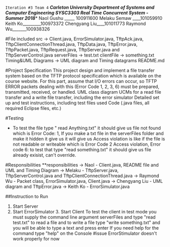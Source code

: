 
`Iteration #3 Team 4`
***Carleton University
Department of Systems and Computer Engineering
SYSC3303 Real Time Concurrent System - Summer 2018****
Naol Gushu _____ 100911600
Melaku Semaw ____101059910
Keith Ko_________100973372
Chengyang Liu____101011773
Raymond Wu_______100938326

#File included
src -> Client.java, ErrorSimulator.java, TftpAck.java, TftpClientConnectionThread.java,
TftpData.java, TftpError.java, TftpPacket.java, TftpRequest.java,
TftpServer.java and TftpServerControl.java
  serverFiles -> test.txt
  clientFile -> something.txt
  Timing&UML Diagrams -> UML diagram and Timing datagrams
  README.md


#Project Specification
This project design and implement a file transfer system based on the TFTP protocol
specification which is available on the course website.
For this part, assume that I/O errors can occur, so TFTP ERROR packets dealing with
this (Error Code 1, 2, 3, 6) must be prepared, transmitted, received, or handled.
UML class diagram UCMs for a read file transfer and a write file transfer, including the error simulator Detailed set up and test instructions, including test files used Code (.java files, all required Eclipse files, etc.)

#Testing
- To test the file type " read Anything.txt" it should give us file not found which is Error Code: 1, If you make a txt file in the serverFiles folder and make it hidden it give us it will give us
Access violation is like if the file is not readable or writeable which is Error Code 2 Access violation, Error code 6: to test that type "read something.txt" it should give us file already exisist, can't override.


#Responsibilities
**responsibilities
  -> Naol - Client.java, README file and UML and Timing Diagram
    -> Melaku - TftpServer.java, TftpServerControl.java and TftpClientConnectionThread.java
      -> Raymond Wu - Packet class, ErrorSimulator.java, Client.java
        -> Chengyang Liu - UML diagram and TftpError.java
          -> Keith Ko - ErrorSimulator.java


##Instruction to Run
1. Start Server
  2. Start ErrorSimulator
    3. Start Client
      To test the client in test mode you must supply the command line argument serverFiles and type "read test.txt" to read a file and to write a file type
      "write something.txt" and you will be able to type a text and press enter
      If you need help for the command type "help" on the Console
#issue
ErrorStimulator doesn't work properly for now
